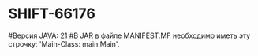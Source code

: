 # SHIFT-66176

#Версия JAVA: 21
#В JAR в файле MANIFEST.MF необходимо иметь эту строчку: 'Main-Class: main.Main'.
